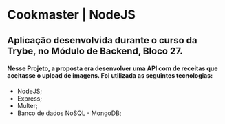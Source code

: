 # Cookmaster | NodeJS

## Aplicação desenvolvida durante o curso da Trybe, no Módulo de Backend, Bloco 27.
#### Nesse Projeto, a proposta era desenvolver uma API com de receitas que aceitasse o upload de imagens. Foi utilizada as seguintes tecnologias:
  - NodeJS;
  - Express;
  - Multer;
  - Banco de dados NoSQL - MongoDB;
